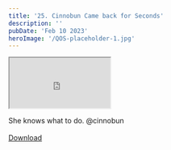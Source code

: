 ```yaml
---
title: '25. Cinnobun Came back for Seconds'
description: ''
pubDate: 'Feb 10 2023'
heroImage: '/QOS-placeholder-1.jpg'
---
```

<iframe src="https://drive.google.com/file/d/1cN-JPIBDUDg2Kv5HqHnjN6P4uMfg46b-/preview" width="200" height="100" allow="autoplay" allowfullscreen="allowfullscreen"></iframe>

She knows what to do. @cinnobun
<br>
<br>
<a class="read_more" href="https://drive.google.com/file/d/1cN-JPIBDUDg2Kv5HqHnjN6P4uMfg46b-/view?usp=sharing">Download</a>